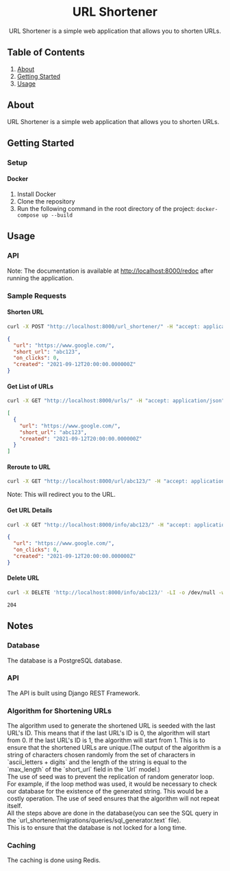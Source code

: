 <div align="center">
<!-- Title: -->
<h1>URL Shortener</h1>
<!-- Description: -->
<p>URL Shortener is a simple web application that allows you to shorten URLs.</p>
</div>

<!-- Table of Contents: -->
<div align="left">
<h2>Table of Contents</h2>
<ol>
<li><a href="#about">About</a></li>
<li><a href="#getting-started">Getting Started</a></li>
<li><a href="#usage">Usage</a></li>
</ol>

</div>
 
<!-- About: -->
<div align="left">
<h2 id="about">About</h2>
<p>URL Shortener is a simple web application that allows you to shorten URLs.</p>
</div>
 
<!-- Getting Started: -->
<div align="left">
<h2 id="getting-started">Getting Started</h2>
<p>
<h3>Setup</h3>
<!-- Docker -->
<p>
<h4>Docker</h4>
<ol>
<li>Install Docker</li>
<li>Clone the repository</li>
<li>Run the following command in the root directory of the project: <code>docker-compose up --build</code></li>
</ol>

</p>
<!-- Usage: -->
<div align="left">
<h2 id="usage">Usage</h2>
<p>
<h3>API</h3>
Note: The documentation is available at <a href="http://localhost:8000/redoc">http://localhost:8000/redoc</a> after running the application.
<p>
<h3>Sample Requests</h3>
<p>
<h4>Shorten URL</h4>

```bash
curl -X POST "http://localhost:8000/url_shortener/" -H "accept: application/json" -H "Content-Type: application/json" -d "{ \"url\": \"https://www.google.com/\"}"
```
<!-- Response -->

```json
{
  "url": "https://www.google.com/",
  "short_url": "abc123",
  "on_clicks": 0,
  "created": "2021-09-12T20:00:00.000000Z"
}
```

</p>
<p>
<h4>Get List of URLs</h4>

```bash
curl -X GET "http://localhost:8000/urls/" -H "accept: application/json"
```

<!-- Response -->

```json
[
  {
    "url": "https://www.google.com/",
    "short_url": "abc123",
    "created": "2021-09-12T20:00:00.000000Z"
  }
]
```

</p>
<p>
<h4>Reroute to URL</h4>

```bash
curl -X GET "http://localhost:8000/url/abc123/" -H "accept: application/json"
```
Note: This will redirect you to the URL.

</p>

<h4>Get URL Details</h4>

```bash
curl -X GET "http://localhost:8000/info/abc123/" -H "accept: application/json"
```

<!-- Response -->

```json
{
  "url": "https://www.google.com/",
  "on_clicks": 0,
  "created": "2021-09-12T20:00:00.000000Z"
}
```

</p>

<h4>Delete URL</h4>

```bash
curl -X DELETE 'http://localhost:8000/info/abc123/' -LI -o /dev/null -w '%{http_code}\n' -s
```

<!-- Response -->

<!-- Return 204 -->
```
204
```


</p>

</p>
</div>
 
<!-- Notes: -->
<div align="left">
<h2>Notes</h2>
<p>
<h3>Database</h3>
<p>
The database is a PostgreSQL database.
</p>
</p>
<h3>API</h3>
<p>
The API is built using Django REST Framework.
</p>
<h3>Algorithm for Shortening URLs</h3>
<p>
    The algorithm used to generate the shortened URL is seeded with the last URL's ID. This means that if the last URL's ID is 0, the algorithm will start from 0. If the last URL's ID is 1, the algorithm will start from 1. This is to ensure that the shortened URLs are unique.(The output of the algorithm is a string of characters chosen randomly from the set of characters in `ascii_letters + digits` and the length of the string is equal to the `max_length` of the `short_url` field in the `Url` model.)<br>
    The use of seed was to prevent the replication of random generator loop. For example, if the loop method was used, it would be necessary to check our database for the existence of the generated string. This would be a costly operation. The use of seed ensures that the algorithm will not repeat itself.<br>
    All the steps above are done in the database(you can see the SQL query in the `url_shortener/migrations/queries/sql_generator.text` file).<br>This is to ensure that the database is not locked for a long time.
</p>

<h3>Caching</h3>
<p>
    The caching is done using Redis.
</p>

</div>
